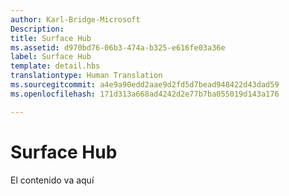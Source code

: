 ```yaml
---
author: Karl-Bridge-Microsoft
Description: 
title: Surface Hub
ms.assetid: d970bd76-06b3-474a-b325-e616fe03a36e
label: Surface Hub
template: detail.hbs
translationtype: Human Translation
ms.sourcegitcommit: a4e9a90edd2aae9d2fd5d7bead948422d43dad59
ms.openlocfilehash: 171d313a668ad4242d2e77b7ba055019d143a176

---
```


#  Surface Hub




El contenido va aquí





 

 







<!--HONumber=Jun16_HO4-->


